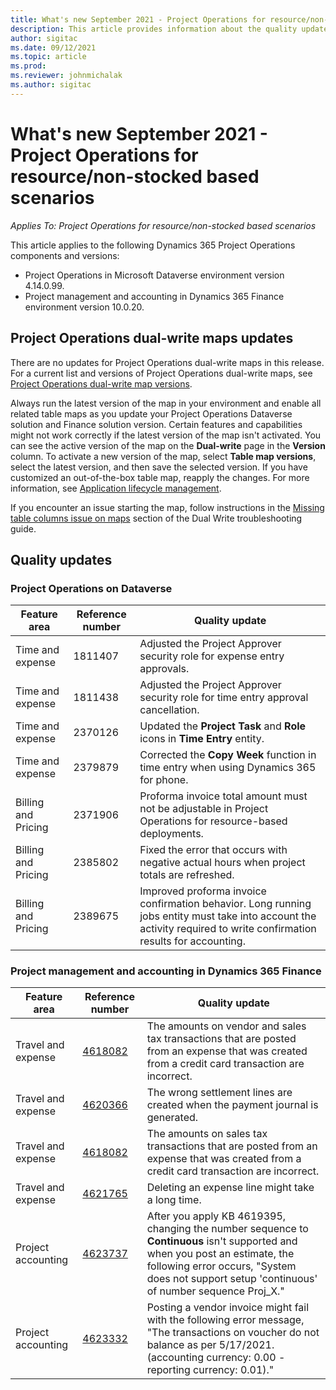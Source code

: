 ```yaml
---
title: What's new September 2021 - Project Operations for resource/non-stocked based scenarios
description: This article provides information about the quality updates available in the September 2021 release of Project Operations for resource/non-stocked based scenarios.
author: sigitac
ms.date: 09/12/2021
ms.topic: article
ms.prod:
ms.reviewer: johnmichalak
ms.author: sigitac
---
```


# What's new September 2021 - Project Operations for resource/non-stocked based scenarios

*Applies To: Project Operations for resource/non-stocked based scenarios*

This article applies to the following Dynamics 365 Project Operations components and versions:

   - Project Operations in Microsoft Dataverse environment version 4.14.0.99.
   - Project management and accounting in Dynamics 365 Finance environment version 10.0.20.

## Project Operations dual-write maps updates

There are no updates for Project Operations dual-write maps in this release. For a current list and versions of Project Operations dual-write maps, see [Project Operations dual-write map versions](../environment/resource-dual-write-maps.md).

Always run the latest version of the map in your environment and enable all related table maps as you update your Project Operations Dataverse solution and Finance solution version. Certain features and capabilities might not work correctly if the latest version of the map isn't activated. You can see the active version of the map on the **Dual-write** page in the **Version** column. To activate a new version of the map, select  **Table map versions**, select the latest version, and then save the selected version. If you have customized an out-of-the-box table map, reapply the changes. For more information, see [Application lifecycle management](/dynamics365/fin-ops-core/dev-itpro/data-entities/dual-write/app-lifecycle-management).

If you encounter an issue starting the map, follow instructions in the [Missing table columns issue on maps](/dynamics365/fin-ops-core/dev-itpro/data-entities/dual-write/dual-write-troubleshooting-finops-upgrades#missing-table-columns-issue-on-maps) section of the Dual Write troubleshooting guide.

## Quality updates

### Project Operations on Dataverse

| **Feature area** | **Reference number** | **Quality update** |
| --- | --- | --- |
| Time and expense | 1811407 | Adjusted the Project Approver security role for expense entry approvals. |
| Time and expense | 1811438 | Adjusted the Project Approver security role for time entry approval cancellation. |
| Time and expense | 2370126 | Updated the **Project Task** and **Role** icons in **Time Entry** entity. |
| Time and expense | 2379879 | Corrected the **Copy Week** function in time entry when using Dynamics 365 for phone. |
| Billing and Pricing | 2371906 | Proforma invoice total amount must not be adjustable in Project Operations for resource-based deployments. |
| Billing and Pricing | 2385802 | Fixed the error that occurs with negative actual hours when project totals are refreshed. |
| Billing and Pricing | 2389675 | Improved proforma invoice confirmation behavior. Long running jobs entity must take into account the activity required to write confirmation results for accounting. |

### Project management and accounting in Dynamics 365 Finance

| Feature area | Reference number | Quality update |
| --- | --- | --- |
| Travel and expense | [4618082](https://fix.lcs.dynamics.com/Issue/Details?kb=4618082&amp;bugId=583101&amp;dbType=3&amp;qc=9c85ac8ca1e5e9cd07fac9e9aa2cb0914724e28b86ad3339dacf7741f554c605) | The amounts on vendor and sales tax transactions that are posted from an expense that was created from a credit card transaction are incorrect. |
| Travel and expense | [4620366](https://fix.lcs.dynamics.com/Issue/Details?kb=4620366&amp;bugId=579485&amp;dbType=3&amp;qc=e864789bd95505ea624c537d585bf113c2de60b97c88439d44693dbd85aa8e92) | The wrong settlement lines are created when the payment journal is generated. |
| Travel and expense | [4618082](https://fix.lcs.dynamics.com/Issue/Details?kb=4618082&amp;bugId=583101&amp;dbType=3&amp;qc=9c85ac8ca1e5e9cd07fac9e9aa2cb0914724e28b86ad3339dacf7741f554c605) | The amounts on sales tax transactions that are posted from an expense that was created from a credit card transaction are incorrect. |
| Travel and expense | [4621765](https://fix.lcs.dynamics.com/Issue/Details?kb=4621765&amp;bugId=587306&amp;dbType=3&amp;qc=6fbfad0123d4e95eaf8d5a5a2f6c354577c991b7905c852ab02d1f94e728a876) | Deleting an expense line might take a long time. |
| Project accounting | [4623737](https://fix.lcs.dynamics.com/Issue/Details?kb=4623737&amp;bugId=598109&amp;dbType=3&amp;qc=4101fc5865201e21815299f2ff11ae46d5d5370510868df86c25ee09a8ca1a0c) | After you apply KB 4619395, changing the number sequence to **Continuous** isn't supported and when you post an estimate, the following error occurs, "System does not support setup 'continuous' of number sequence Proj_X." |
| Project accounting | [4623332](https://fix.lcs.dynamics.com/Issue/Details?kb=4623332&amp;bugId=586034&amp;dbType=3&amp;qc=2f64bb1977c4a9c9dd2ce9de7e72230b86eca14b6295c5bbfb614ea97ad81caf) | Posting a vendor invoice might fail with the following error message, "The transactions on voucher do not balance as per 5/17/2021. (accounting currency: 0.00 - reporting currency: 0.01)." |
